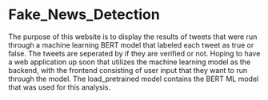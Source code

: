 # Fake_News_Detection
The purpose of this website is to display the results of tweets that were run through a machine learning BERT model that labeled each tweet as true or false. The tweets are seperated by if they are verified or not. 
Hoping to have a web application up soon that utilizes the machine learning model as the backend, with the frontend consisting of user input that they want to run through the model.
The load_pretrained model contains the BERT ML model that was used for this analysis. 
